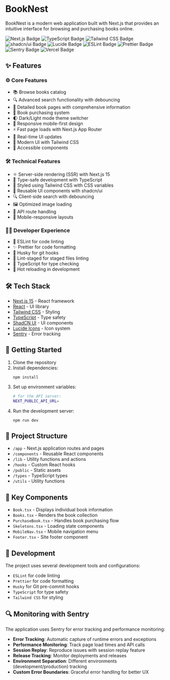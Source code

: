 # BookNest

BookNest is a modern web application built with Next.js that provides an intuitive interface for browsing and purchasing books online.

![Next.js Badge](https://img.shields.io/badge/Next.js-000?logo=nextdotjs&logoColor=fff&style=flat-square) ![TypeScript Badge](https://img.shields.io/badge/TypeScript-3178C6?logo=typescript&logoColor=fff&style=flat-square) ![Tailwind CSS Badge](https://img.shields.io/badge/Tailwind%20CSS-06B6D4?logo=tailwindcss&logoColor=fff&style=flat-square) ![shadcn/ui Badge](https://img.shields.io/badge/shadcn%2Fui-000?logo=shadcnui&logoColor=fff&style=flat-square) ![Lucide Badge](https://img.shields.io/badge/Lucide-F56565?logo=lucide&logoColor=fff&style=flat-square) ![ESLint Badge](https://img.shields.io/badge/ESLint-4B32C3?logo=eslint&logoColor=fff&style=flat-square) ![Prettier Badge](https://img.shields.io/badge/Prettier-F7B93E?logo=prettier&logoColor=fff&style=flat-square) ![Sentry Badge](https://img.shields.io/badge/Sentry-362D59?logo=sentry&logoColor=fff&style=flat-square) ![Vercel Badge](https://img.shields.io/badge/Vercel-000?logo=vercel&logoColor=fff&style=flat-square)

## ✨ Features

### ⚙️ Core Features

- 📚 Browse books catalog
- 🔍 Advanced search functionality with debouncing
- 📖 Detailed book pages with comprehensive information
- 🛒 Book purchasing system
- 🌓 Dark/Light mode theme switcher
- 📱 Responsive mobile-first design
- ⚡ Fast page loads with Next.js App Router
- 🔄 Real-time UI updates
- 🎨 Modern UI with Tailwind CSS
- 🎯 Accessible components

### 🛠️ Technical Features

- ⚛️ Server-side rendering (SSR) with Next.js 15
- 🎯 Type-safe development with TypeScript
- 🎨 Styled using Tailwind CSS with CSS variables
- 🧩 Reusable UI components with shadcn/ui
- 🔍 Client-side search with debouncing
- 🖼️ Optimized image loading
- 🚦 API route handling
- 📱 Mobile-responsive layouts

### 👨‍💻 Developer Experience

- 🧪 ESLint for code linting
- ✨ Prettier for code formatting
- 🐶 Husky for git hooks
- 📝 Lint-staged for staged files linting
- 🎯 TypeScript for type checking
- 🔄 Hot reloading in development

## 🛠️ Tech Stack

- [Next.js 15](https://nextjs.org/) - React framework
- [React](https://reactjs.org/) - UI library
- [Tailwind CSS](https://tailwindcss.com/) - Styling
- [TypeScript](https://www.typescriptlang.org/) - Type safety
- [ShadCN UI](https://ui.shadcn.com/) - UI components
- [Lucide Icons](https://lucide.dev/) - Icon system
- [Sentry](https://sentry.io/) - Error tracking

## 🚀 Getting Started

1. Clone the repository
2. Install dependencies:
   ```bash:terminal
   npm install
   ```
3. Set up environment variables:
   ```bash
   # for the API server:
   NEXT_PUBLIC_API_URL=
   ```
4. Run the development server:
   ```bash:terminal
   npm run dev
   ```

## 📁 Project Structure

- `/app` - Next.js application routes and pages
- `/components` - Reusable React components
- `/lib` - Utility functions and actions
- `/hooks` - Custom React hooks
- `/public` - Static assets
- `/types` - TypeScript types
- `/utils` - Utility functions

## 🧩 Key Components

- `Book.tsx` - Displays individual book information
- `Books.tsx` - Renders the book collection
- `PurchaseBook.tsx` - Handles book purchasing flow
- `Skeletons.tsx` - Loading state components
- `MobileNav.tsx` - Mobile navigation menu
- `Footer.tsx` - Site footer component

## 🔧 Development

The project uses several development tools and configurations:

- `ESLint` for code linting
- `Prettier` for code formatting
- `Husky` for Git pre-commit hooks
- `TypeScript` for type safety
- `Tailwind CSS` for styling

## 🔍 Monitoring with Sentry

The application uses Sentry for error tracking and performance monitoring:

- **Error Tracking**: Automatic capture of runtime errors and exceptions
- **Performance Monitoring**: Track page load times and API calls
- **Session Replay**: Reproduce issues with session replay feature
- **Release Tracking**: Monitor deployments and releases
- **Environment Separation**: Different environments (development/production) tracking
- **Custom Error Boundaries**: Graceful error handling for better UX
